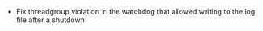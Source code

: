- Fix threadgroup violation in the watchdog that allowed writing
  to the log file after a shutdown
